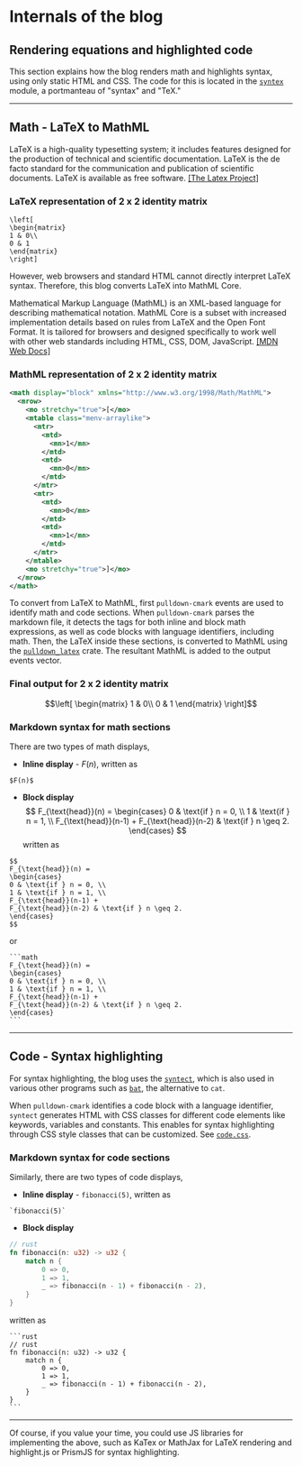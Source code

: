 # Internals of the blog

## Rendering equations and highlighted code

This section explains how the blog renders math and highlights syntax, using only static HTML and CSS.
The code for this is located in the [`syntex`](https://github.com/shettysach/blog/blob/main/src/syntex.rs)
module, a portmanteau of "syntax" and "TeX."

---

## Math - LaTeX to MathML

LaTeX is a high-quality typesetting system; it includes features designed for the production of technical and scientific documentation. LaTeX is the de facto standard for the communication and publication of scientific documents. LaTeX is available as free software. [[The Latex Project]](https://www.latex-project.org/)

### LaTeX representation of 2 x 2 identity matrix

```
\left[
\begin{matrix}
1 & 0\\
0 & 1
\end{matrix}
\right]
```

However, web browsers and standard HTML cannot directly interpret LaTeX syntax. Therefore, this blog converts LaTeX into MathML Core.

Mathematical Markup Language (MathML) is an XML-based language for describing mathematical notation.
MathML Core is a subset with increased implementation details based on rules from LaTeX and the Open Font Format. It is tailored for browsers and designed specifically to work well with other web standards including HTML, CSS, DOM, JavaScript.
[[MDN Web Docs]](https://developer.mozilla.org/en-US/docs/Web/MathML)

### MathML representation of 2 x 2 identity matrix

```xml
<math display="block" xmlns="http://www.w3.org/1998/Math/MathML">
  <mrow>
    <mo stretchy="true">[</mo>
    <mtable class="menv-arraylike">
      <mtr>
        <mtd>
          <mn>1</mn>
        </mtd>
        <mtd>
          <mn>0</mn>
        </mtd>
      </mtr>
      <mtr>
        <mtd>
          <mn>0</mn>
        </mtd>
        <mtd>
          <mn>1</mn>
        </mtd>
      </mtr>
    </mtable>
    <mo stretchy="true">]</mo>
  </mrow>
</math>
```

To convert from LaTeX to MathML, first `pulldown-cmark` events are used to identify math and code sections. When `pulldown-cmark` parses the markdown file, it detects the tags for both inline and block math expressions, as well as code blocks with language identifiers, including math.
Then, the LaTeX inside these sections, is converted to MathML using the [`pulldown_latex`](https://crates.io/crates/pulldown-latex) crate. The resultant MathML is added to the output events vector.

### Final output for 2 x 2 identity matrix

```math
\left[
\begin{matrix}
1 & 0\\
0 & 1
\end{matrix}
\right]
```

### Markdown syntax for math sections

There are two types of math displays,

- **Inline display** - $F(n)$, written as

```
$F(n)$
```

- **Block display**
  $$
  F_{\text{head}}(n) =
  \begin{cases}
  0 & \text{if } n = 0, \\
  1 & \text{if } n = 1, \\
  F_{\text{head}}(n-1) +
  F_{\text{head}}(n-2) & \text{if } n \geq 2.
  \end{cases}
  $$
  written as

```console
$$
F_{\text{head}}(n) =
\begin{cases}
0 & \text{if } n = 0, \\
1 & \text{if } n = 1, \\
F_{\text{head}}(n-1) +
F_{\text{head}}(n-2) & \text{if } n \geq 2.
\end{cases}
$$
```

or

````
```math
F_{\text{head}}(n) =
\begin{cases}
0 & \text{if } n = 0, \\
1 & \text{if } n = 1, \\
F_{\text{head}}(n-1) +
F_{\text{head}}(n-2) & \text{if } n \geq 2.
\end{cases}
```
````

---

## Code - Syntax highlighting

For syntax highlighting, the blog uses the [`syntect`](https://crates.io/crates/pulldown-cmark),
which is also used in various other programs such as [`bat`](https://github.com/sharkdp/bat), the alternative
to `cat`.

When `pulldown-cmark` identifies a code block with a language identifier,
`syntect` generates HTML with CSS classes for different code elements
like keywords, variables and constants. This enables for syntax highlighting
through CSS style classes that can be customized. See
[`code.css`](https://github.com/shettysach/blog/tree/main/styles/code.css).

### Markdown syntax for code sections

Similarly, there are two types of code displays,

- **Inline display** - `fibonacci(5)`, written as

```
`fibonacci(5)`
```

- **Block display**

```rust
// rust
fn fibonacci(n: u32) -> u32 {
    match n {
        0 => 0,
        1 => 1,
        _ => fibonacci(n - 1) + fibonacci(n - 2),
    }
}
```

written as

````
```rust
// rust
fn fibonacci(n: u32) -> u32 {
    match n {
        0 => 0,
        1 => 1,
        _ => fibonacci(n - 1) + fibonacci(n - 2),
    }
}
```
````

---

Of course, if you value your time, you could use JS libraries for 
implementing the above, such as KaTex or MathJax for LaTeX rendering
and highlight.js or PrismJS for syntax highlighting.
